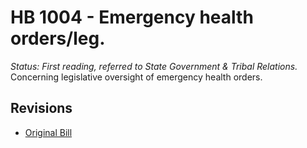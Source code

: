 # HB 1004 - Emergency health orders/leg.
*Status: First reading, referred to State Government & Tribal Relations.*
Concerning legislative oversight of emergency health orders.

## Revisions
* [Original Bill](1/)